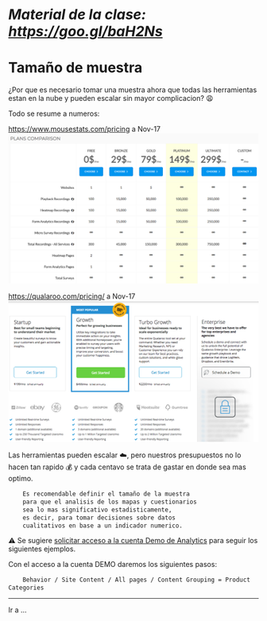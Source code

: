 # *Material de la clase: https://goo.gl/baH2Ns*

# Tamaño de muestra


¿Por que es necesario tomar una muestra ahora que todas las herramientas estan en la nube y pueden escalar sin mayor complicacion? :weary:

Todo se resume a numeros:

   https://www.mousestats.com/pricing a Nov-17
   ![mt_price]

   https://qualaroo.com/pricing/ a Nov-17
   ![qr_price]

Las herramientas pueden escalar :cloud:, pero nuestros presupuestos no lo hacen tan rapido :moneybag: y cada centavo se trata de gastar en donde sea mas optimo.

		Es recomendable definir el tamaño de la muestra
		para que el analisis de los mapas y cuestionarios
		sea lo mas significativo estadisticamente, 
		es decir, para tomar decisiones sobre datos
		cualitativos en base a un indicador numerico.



:warning: Se sugiere [solicitar acceso a la cuenta Demo
de Analytics](https://support.google.com/analytics/answer/6367342#access) para seguir los siguientes ejemplos.
		
Con el acceso a la cuenta DEMO daremos los siguientes pasos:

		Behavior / Site Content / All pages / Content Grouping = Product Categories







---

Ir a ...

[mt_price]: https://github.com/acamposc/managementsociety/blob/master/herramientas/img/3_mousestats_pricing.png 
[qr_price]: https://github.com/acamposc/managementsociety/blob/master/herramientas/img/3_qualaroo_pricing.png
